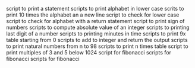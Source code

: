 script to print a statement
scripts to print alphabet in lower case
scrits to print 10 times the alphabet an a new line
script to check for lower case
script to check for alphabet with a return statement
script to print sign of numbers
scripts to compute absolute value of an integer
scripts to printing last digit of a number
scripts to printing minutes in time
scripts to print 9x table starting from 0
scripts to add to integer and return the output
scripts to print natural numbers from n to 98
scripts to print n times table
script to print multiples of 3 and 5 below 1024
script for fibonacci
scripts for fibonacci
scripts for fibonacci
